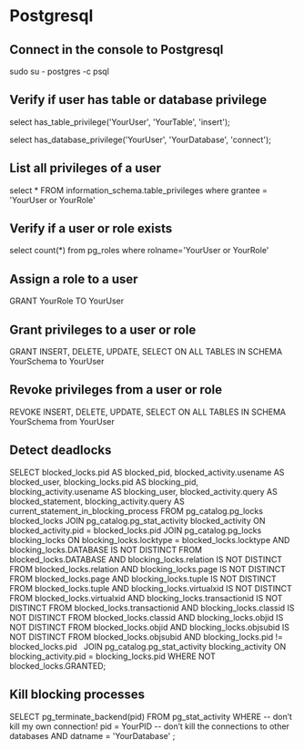 Postgresql
==========

## Connect in the console to Postgresql
sudo su - postgres -c psql

## Verify if user has table or database privilege
select has_table_privilege('YourUser', 'YourTable', 'insert');

select has_database_privilege('YourUser', 'YourDatabase', 'connect');

## List all privileges of a user
select *  FROM information_schema.table_privileges where grantee = 'YourUser or YourRole'

## Verify if a user or role exists
select count(*) from pg_roles where rolname='YourUser or YourRole'

## Assign a role to a user
GRANT YourRole TO YourUser

## Grant privileges to a user or role
GRANT INSERT, DELETE, UPDATE, SELECT ON ALL TABLES IN SCHEMA YourSchema to YourUser

## Revoke privileges from a user or role
REVOKE INSERT, DELETE, UPDATE, SELECT ON ALL TABLES IN SCHEMA YourSchema from YourUser

## Detect deadlocks
SELECT blocked_locks.pid     AS blocked_pid,
         blocked_activity.usename  AS blocked_user,
         blocking_locks.pid     AS blocking_pid,
         blocking_activity.usename AS blocking_user,
         blocked_activity.query    AS blocked_statement,
         blocking_activity.query   AS current_statement_in_blocking_process
   FROM  pg_catalog.pg_locks         blocked_locks
    JOIN pg_catalog.pg_stat_activity blocked_activity  ON blocked_activity.pid = blocked_locks.pid
    JOIN pg_catalog.pg_locks         blocking_locks 
        ON blocking_locks.locktype = blocked_locks.locktype
        AND blocking_locks.DATABASE IS NOT DISTINCT FROM blocked_locks.DATABASE
        AND blocking_locks.relation IS NOT DISTINCT FROM blocked_locks.relation
        AND blocking_locks.page IS NOT DISTINCT FROM blocked_locks.page
        AND blocking_locks.tuple IS NOT DISTINCT FROM blocked_locks.tuple
        AND blocking_locks.virtualxid IS NOT DISTINCT FROM blocked_locks.virtualxid
        AND blocking_locks.transactionid IS NOT DISTINCT FROM blocked_locks.transactionid
        AND blocking_locks.classid IS NOT DISTINCT FROM blocked_locks.classid
        AND blocking_locks.objid IS NOT DISTINCT FROM blocked_locks.objid
        AND blocking_locks.objsubid IS NOT DISTINCT FROM blocked_locks.objsubid
        AND blocking_locks.pid != blocked_locks.pid
 
    JOIN pg_catalog.pg_stat_activity blocking_activity ON blocking_activity.pid = blocking_locks.pid
   WHERE NOT blocked_locks.GRANTED;

## Kill blocking processes

SELECT
    pg_terminate_backend(pid) 
FROM
    pg_stat_activity 
WHERE
    -- don’t kill my own connection!
    pid = YourPID
    -- don’t kill the connections to other databases
    AND datname = 'YourDatabase'
    ;
